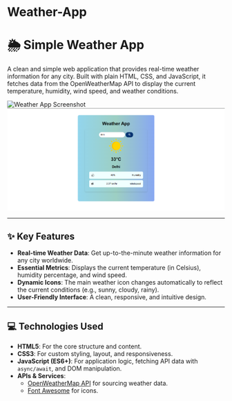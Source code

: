 # Weather-App
# 🌦️ Simple Weather App

A clean and simple web application that provides real-time weather information for any city. Built with plain HTML, CSS, and JavaScript, it fetches data from the OpenWeatherMap API to display the current temperature, humidity, wind speed, and weather conditions.

![Weather App Screenshot](https://github.com/ndn-dev579/Weather-App/commit/35eac7f596618c570e0098c2cb8e2187cf7c7559)
![Weather App Screenshot](https://github.com/ndn-dev579/Weather-App/blob/main/weatherAppdelhi.png)



---

## ✨ Key Features

-   **Real-time Weather Data**: Get up-to-the-minute weather information for any city worldwide.
-   **Essential Metrics**: Displays the current temperature (in Celsius), humidity percentage, and wind speed.
-   **Dynamic Icons**: The main weather icon changes automatically to reflect the current conditions (e.g., sunny, cloudy, rainy).
-   **User-Friendly Interface**: A clean, responsive, and intuitive design.

---

## 💻 Technologies Used

-   **HTML5**: For the core structure and content.
-   **CSS3**: For custom styling, layout, and responsiveness.
-   **JavaScript (ES6+)**: For application logic, fetching API data with `async/await`, and DOM manipulation.
-   **APIs & Services**:
    -   [OpenWeatherMap API](https://openweathermap.org/api) for sourcing weather data.
    -   [Font Awesome](https://fontawesome.com/) for icons.





